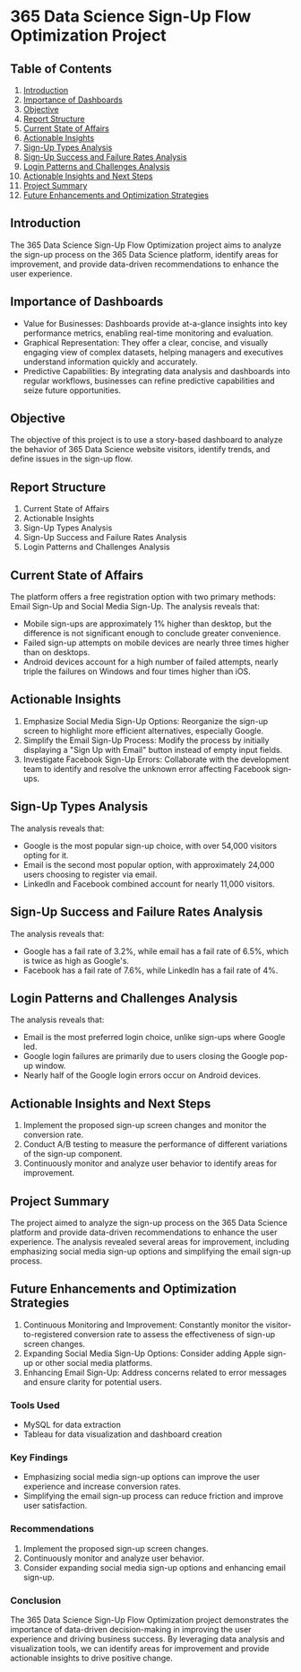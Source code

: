 # 365 Data Science Sign-Up Flow Optimization Project

## Table of Contents
1. [Introduction](#introduction)
2. [Importance of Dashboards](#importance-of-dashboards)
3. [Objective](#objective)
4. [Report Structure](#report-structure)
5. [Current State of Affairs](#current-state-of-affairs)
6. [Actionable Insights](#actionable-insights)
7. [Sign-Up Types Analysis](#sign-up-types-analysis)
8. [Sign-Up Success and Failure Rates Analysis](#sign-up-success-and-failure-rates-analysis)
9. [Login Patterns and Challenges Analysis](#login-patterns-and-challenges-analysis)
10. [Actionable Insights and Next Steps](#actionable-insights-and-next-steps)
11. [Project Summary](#project-summary)
12. [Future Enhancements and Optimization Strategies](#future-enhancements-and-optimization-strategies)

## Introduction
The 365 Data Science Sign-Up Flow Optimization project aims to analyze the sign-up process on the 365 Data Science platform, identify areas for improvement, and provide data-driven recommendations to enhance the user experience.

## Importance of Dashboards
* Value for Businesses: Dashboards provide at-a-glance insights into key performance metrics, enabling real-time monitoring and evaluation.
* Graphical Representation: They offer a clear, concise, and visually engaging view of complex datasets, helping managers and executives understand information quickly and accurately.
* Predictive Capabilities: By integrating data analysis and dashboards into regular workflows, businesses can refine predictive capabilities and seize future opportunities.

## Objective
The objective of this project is to use a story-based dashboard to analyze the behavior of 365 Data Science website visitors, identify trends, and define issues in the sign-up flow.

## Report Structure
1. Current State of Affairs
2. Actionable Insights
3. Sign-Up Types Analysis
4. Sign-Up Success and Failure Rates Analysis
5. Login Patterns and Challenges Analysis

## Current State of Affairs
The platform offers a free registration option with two primary methods: Email Sign-Up and Social Media Sign-Up. The analysis reveals that:
* Mobile sign-ups are approximately 1% higher than desktop, but the difference is not significant enough to conclude greater convenience.
* Failed sign-up attempts on mobile devices are nearly three times higher than on desktops.
* Android devices account for a high number of failed attempts, nearly triple the failures on Windows and four times higher than iOS.

## Actionable Insights
1. Emphasize Social Media Sign-Up Options: Reorganize the sign-up screen to highlight more efficient alternatives, especially Google.
2. Simplify the Email Sign-Up Process: Modify the process by initially displaying a "Sign Up with Email" button instead of empty input fields.
3. Investigate Facebook Sign-Up Errors: Collaborate with the development team to identify and resolve the unknown error affecting Facebook sign-ups.

## Sign-Up Types Analysis
The analysis reveals that:
* Google is the most popular sign-up choice, with over 54,000 visitors opting for it.
* Email is the second most popular option, with approximately 24,000 users choosing to register via email.
* LinkedIn and Facebook combined account for nearly 11,000 visitors.

## Sign-Up Success and Failure Rates Analysis
The analysis reveals that:
* Google has a fail rate of 3.2%, while email has a fail rate of 6.5%, which is twice as high as Google's.
* Facebook has a fail rate of 7.6%, while LinkedIn has a fail rate of 4%.

## Login Patterns and Challenges Analysis
The analysis reveals that:
* Email is the most preferred login choice, unlike sign-ups where Google led.
* Google login failures are primarily due to users closing the Google pop-up window.
* Nearly half of the Google login errors occur on Android devices.

## Actionable Insights and Next Steps
1. Implement the proposed sign-up screen changes and monitor the conversion rate.
2. Conduct A/B testing to measure the performance of different variations of the sign-up component.
3. Continuously monitor and analyze user behavior to identify areas for improvement.

## Project Summary
The project aimed to analyze the sign-up process on the 365 Data Science platform and provide data-driven recommendations to enhance the user experience. The analysis revealed several areas for improvement, including emphasizing social media sign-up options and simplifying the email sign-up process.

## Future Enhancements and Optimization Strategies
1. Continuous Monitoring and Improvement: Constantly monitor the visitor-to-registered conversion rate to assess the effectiveness of sign-up screen changes.
2. Expanding Social Media Sign-Up Options: Consider adding Apple sign-up or other social media platforms.
3. Enhancing Email Sign-Up: Address concerns related to error messages and ensure clarity for potential users.

### Tools Used
* MySQL for data extraction
* Tableau for data visualization and dashboard creation

### Key Findings
* Emphasizing social media sign-up options can improve the user experience and increase conversion rates.
* Simplifying the email sign-up process can reduce friction and improve user satisfaction.

### Recommendations
1. Implement the proposed sign-up screen changes.
2. Continuously monitor and analyze user behavior.
3. Consider expanding social media sign-up options and enhancing email sign-up.

### Conclusion
The 365 Data Science Sign-Up Flow Optimization project demonstrates the importance of data-driven decision-making in improving the user experience and driving business success. By leveraging data analysis and visualization tools, we can identify areas for improvement and provide actionable insights to drive positive change.
